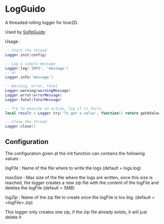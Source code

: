 # LogGuido

A threaded rolling logger for löve2D.

Used by [SolfeGuido](https://github.com/SolfeGuido/SolfeGuido)

Usage :

```lua
-- Start the thread
Logger.init(config)

-- Log a simple message
Logger.log('INFO', 'message')
-- or
Logger.info('message')

-- Warning, error, fatal
Logger.warning(warningMessage)
Logger.error(errorMessage)
Logger.fatal(fatalMessage)

-- Try to execute an action, log if it fails
local result = Logger.try('To get a value', function() return getAValue() end, 'defaultValue')

-- Close the thread
Logger.close()
```

## Configuration

The configuration given at the init function can contains the following values :

_logFile_ : Name of the file where to write the logs (default = logs.log)

_maxSize_ : Max size of the file where the logs are written, once this size is reached, the logger creates a new zip file with the content of the logFile and deletes the logFile (default = 5MB)

_logZip_ : Name of the zip file to create once the logFile is too big. (default = <_logFile_>.zip)

This logger only creates one zip, if the zip file already exists, it will just delete it
